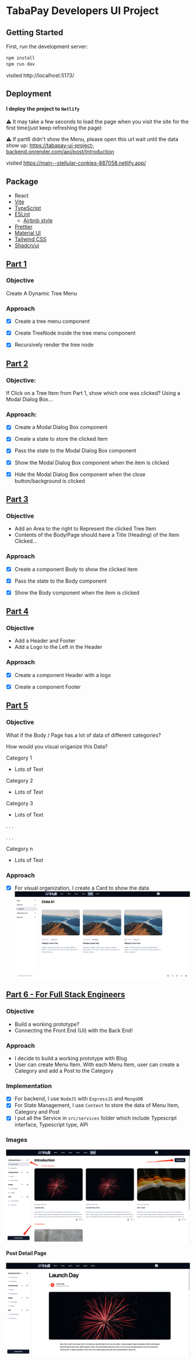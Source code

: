 # TabaPay Developers UI Project

## Getting Started

First, run the development server:

```bash
npm install
npm run dev
```
visited http://localhost:5173/

## Deployment
#### I deploy the project to `Netlify`
⚠️ It may take a few seconds to load the page when you visit the site for the first time(just keep refreshing the page)

⚠️ If part6 didn't show the Menu, please open this url wait until the data show up: https://tabapay-ui-project-backend.onrender.com/api/post/Introduction

visited https://main--stellular-conkies-887058.netlify.app/


## Package

- React
- [Vite](https://vitejs.dev/)
- [TypeScript](https://www.typescriptlang.org/)
- [ESLint](https://eslint.org/)
  - [Airbnb style](https://github.com/airbnb/javascript)
- [Prettier](https://prettier.io/)
- [Material UI](https://material-ui.com/)
- [Tailwind CSS](https://tailwindcss.com/)
- [Shadcn/ui](https://ui.shadcn.com/)

## [Part 1](https://main--stellular-conkies-887058.netlify.app/part1)

### Objective

Create A Dynamic Tree Menu

### Approach

- [x] Create a tree menu component
- [x] Create TreeNode inside the tree menu component
- [x] Recursively render the tree node


## [Part 2](https://main--stellular-conkies-887058.netlify.app/part2)

### Objective: 

If Click on a Tree Item from Part 1, show which one was clicked? Using a Modal Dialog Box...

### Approach:

- [x] Create a Modal Dialog Box component
- [x] Create a state to store the clicked item
- [x] Pass the state to the Modal Dialog Box component
- [x] Show the Modal Dialog Box component when the item is clicked
- [x] Hide the Modal Dialog Box component when the close button/background is clicked


## [Part 3](https://main--stellular-conkies-887058.netlify.app/part3)

### Objective

- Add an Area to the right to Represent the clicked Tree Item
- Contents of the Body/Page should have a Title (Heading) of the Item Clicked...

### Approach

- [x] Create a component Body to show the clicked item
- [x] Pass the state to the Body component
- [x] Show the Body component when the item is clicked


## [Part 4](https://main--stellular-conkies-887058.netlify.app/part4)

### Objective

- Add a Header and Footer
- Add a Logo to the Left in the Header

### Approach

- [x] Create a component Header with a logo
- [x] Create a component Footer


## [Part 5](https://main--stellular-conkies-887058.netlify.app/part5)

### Objective

What if the Body / Page has a lot of data of different categories?

How would you visual origanize this Data?

Category 1
- Lots of Text

Category 2
- Lots of Text

Category 3
- Lots of Text

. . .

. . .

Category n
- Lots of Text

### Approach

- [x] For visual organization, I create a Card to show the data
![img.png](src/assets/readme/img.png)



## [Part 6 - For Full Stack Engineers](https://main--stellular-conkies-887058.netlify.app/part6)

### Objective

- Build a working prototype?
- Connecting the Front End (UI) with the Back End!

### Approach

- I decide to build a working prototype with Blog
- User can create Menu Item. With each Menu Item, user can create a Category and add a Post to the Category

### Implementation

- [x] For backend, I use `NodeJS` with `ExpressJS` and `MongoDB`
- [x] For State Management, I use `Context` to store the data of Menu Item, Category and Post
- [x] I put all the Service in `src/services` folder which include Typescript interface, Typescript type, API

### Images
![img.png](src/assets/readme/img1.png)

#### Post Detail Page
![img.png](src/assets/readme/img2.png)

